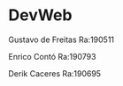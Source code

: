 # DevWeb


Gustavo de Freitas Ra:190511

Enrico Contó       Ra:190793

Derik  Caceres     Ra:190695
